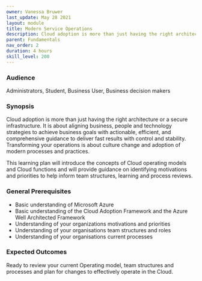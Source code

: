 ```yaml
---
owner: Vanessa Bruwer
last_update: May 28 2021
layout: module
title: Modern Service Operations
description: Cloud adoption is more than just having the right architecture or a secure infrastructure. It is about aligning business, people and technology strategies to achieve business goals with actionable, efficient, and comprehensive guidance to deliver fast results with control and stability. Transforming your operations is about culture change and adoption of modern processes and practices.
parent: Fundamentals
nav_order: 2
duration: 4 hours
skill_level: 200
---
```


<!-- TODO: You may consider adding these pre-learning tasks as units 
## Recomended pre-learning


Course | Depth | Length | Link
--|--|--|--
Azure Fundamentals | Level 100 | 6.5 hours | [Azure Fundamentals](https://docs.microsoft.com/learn/modules/intro-to-azure-fundamentals/)
Intro to the Cloud Adoption Framework | Level 100 | 1 hour | [Intro to CAF](https://docs.microsoft.com/learn/modules/microsoft-cloud-adoption-framework-for-azure/)
Intro to the Azure Well Architected Framework | Level 100 | 1 hour | [Intro to WAF](https://docs.microsoft.com/learn/modules/azure-well-architected-introduction/)

-->

### Audience 

Administrators, Student, Business User, Business decision makers

### Synopsis 

Cloud adoption is more than just having the right architecture or a secure infrastructure. It is about aligning business, people and technology strategies to achieve business goals with actionable, efficient, and comprehensive guidance to deliver fast results with control and stability. Transforming your operations is about culture change and adoption of modern processes and practices.

This learning plan will introduce the concepts of Cloud operating models and Cloud functions and will provide guidance on identifying motivations and priorities to help inform team structures, learning and process reviews.

### General Prerequisites

- Basic understanding of Microsoft Azure
- Basic understanding of the Cloud Adoption Framework and the Azure Well Architected Framework
- Understanding of your organizations motivations and priorities
- Understanding of your organisations team structures and roles
- Understanding of your organisations current processes

### Expected Outcomes

Ready to review your current Operating model, team structures and processes and plan for changes to effectively operate in the Cloud.
